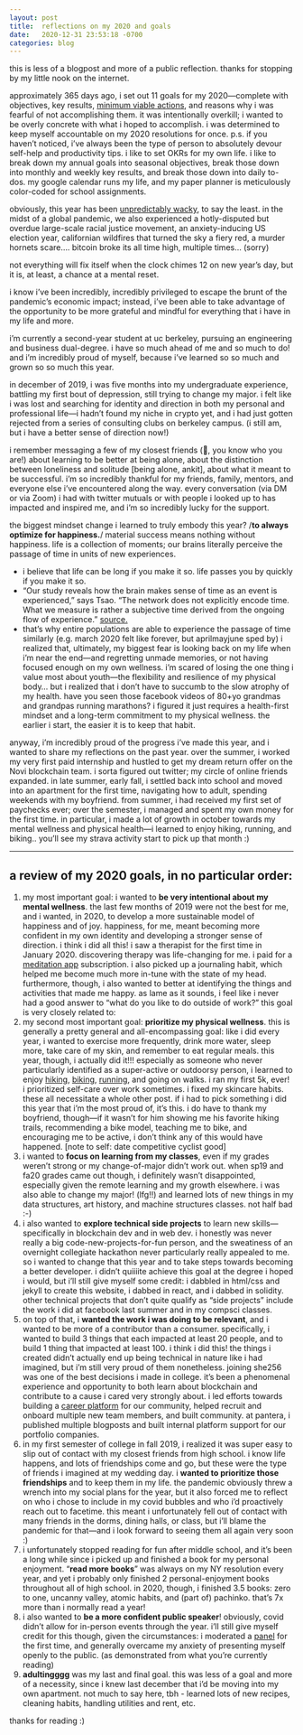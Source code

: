 ```yaml
---
layout: post
title:  reflections on my 2020 and goals
date:   2020-12-31 23:53:18 -0700
categories: blog
---
```


this is less of a blogpost and more of a public reflection. thanks for stopping by my little nook on the internet. 

approximately 365 days ago, i set out 11 goals for my 2020—complete with objectives, key results, [minimum viable actions](https://artplusmarketing.com/minimum-viable-actions-c8c82cdb19ad), and reasons why i was fearful of not accomplishing them. it was intentionally overkill; i wanted to be overly concrete with what i hoped to accomplish. i was determined to keep myself accountable on my 2020 resolutions for once. 
p.s. if you haven’t noticed, i’ve always been the type of person to absolutely devour self-help and productivity tips. i like to set OKRs for my own life. i like to break down my annual goals into seasonal objectives, break those down into monthly and weekly key results, and break those down into daily to-dos. my google calendar runs my life, and my paper planner is meticulously color-coded for school assignments. 

obviously, this year has been [unpredictably wacky](https://open.spotify.com/album/0UPr4kD3ZmC14EsT8XLagw?si=MKsldX1iR-W_ERwohxZ0eA), to say the least. in the midst of a global pandemic, we also experienced a hotly-disputed but overdue large-scale racial justice movement, an anxiety-inducing US election year, californian wildfires that turned the sky a fiery red, a murder hornets scare…. bitcoin broke its all time high, multiple times… (sorry)

not everything will fix itself when the clock chimes 12 on new year’s day, but it is, at least, a chance at a mental reset. 

i know i’ve been incredibly, incredibly privileged to escape the brunt of the pandemic’s economic impact; instead, i’ve been able to take advantage of the opportunity to be more grateful and mindful for everything that i have in my life and more.

i’m currently a second-year student at uc berkeley, pursuing an engineering and business dual-degree. i have so much ahead of me and so much to do! and i’m incredibly proud of myself, because i’ve learned so so much and grown so so much this year. 

in december of 2019, i was five months into my undergraduate experience, battling my first bout of depression, still trying to change my major. i felt like i was lost and searching for identity and direction in both my personal and professional life—i hadn’t found my niche in crypto yet, and i had just gotten rejected from a series of consulting clubs on berkeley campus. (i still am, but i have a better sense of direction now!)

i remember messaging a few of my closest friends (👋, you know who you are!) about learning to be better at being alone, about the distinction between loneliness and solitude [being alone, ankit], about what it meant to be successful. i’m so incredibly thankful for my friends, family, mentors, and everyone else i’ve encountered along the way. every conversation (via DM or via Zoom) i had with twitter mutuals or with people i looked up to has impacted and inspired me, and i’m so incredibly lucky for the support. 

the biggest mindset change i learned to truly embody this year? 
/**to always optimize for happiness.**/ material success means nothing without happiness. life is a collection of moments; our brains literally perceive the passage of time in units of new experiences.
  * i believe that life can be long if you make it so. life passes you by quickly if you make it so. 
  * “Our study reveals how the brain makes sense of time as an event is experienced,” says Tsao. “The network does not explicitly encode time. What we measure is rather a subjective time derived from the ongoing flow of experience.” [source.](https://www.google.com/amp/s/neurosciencenews.com/time-perception-9771/amp/)
  * that’s why entire populations are able to experience the passage of time similarly (e.g. march 2020 felt like forever, but aprilmayjune sped by)
i realized that, ultimately, my biggest fear is looking back on my life when i’m near the end—and regretting unmade memories, or not having focused enough on my own wellness. i’m scared of losing the one thing i value most about youth—the flexibility and resilience of my physical body… but i realized that i don’t have to succumb to the slow atrophy of my health. have you seen those facebook videos of 80+yo grandmas and grandpas running marathons? i figured it just requires a health-first mindset and a long-term commitment to my physical wellness. the earlier i start, the easier it is to keep that habit. 

anyway, i’m incredibly proud of the progress i’ve made this year, and i wanted to share my reflections on the past year. 
over the summer, i worked my very first paid internship and hustled to get my dream return offer on the Novi blockchain team. i sorta figured out twitter; my circle of online friends expanded. in late summer, early fall, i settled back into school and moved into an apartment for the first time, navigating how to adult, spending weekends with my boyfriend. from summer, i had received my first set of paychecks ever; over the semester, i managed and spent my own money for the first time. in particular, i made a lot of growth in october towards my mental wellness and physical health—i learned to enjoy hiking, running, and biking.. you’ll see my strava activity start to pick up that month :)


---
## a review of my 2020 goals, in no particular order:

1. my most important goal: i wanted to **be very intentional about my mental wellness**. the last few months of 2019 were not the best for me, and i wanted, in 2020, to develop a more sustainable model of happiness and of joy. happiness, for me, meant becoming more confident in my own identity and developing a stronger sense of direction. i think i did all this! i saw a therapist for the first time in January 2020. discovering therapy was life-changing for me. i paid for a [meditation app](https://www.theshineapp.com/) subscription. i also picked up a journaling habit, which helped me become much more in-tune with the state of my head. furthermore, though, i also wanted to better at identifying the things and activities that made me happy. as lame as it sounds, i feel like i never had a good answer to “what do you like to do outside of work?” this goal is very closely related to:
2. my second most important goal: **prioritize my physical wellness**. this is generally a pretty general and all-encompassing goal: like i did every year, i wanted to exercise more frequently, drink more water, sleep more, take care of my skin, and remember to eat regular meals. this year, though, i actually did it!!! especially as someone who never particularly identified as a super-active or outdoorsy person, i learned to enjoy [hiking](https://twitter.com/kristiehuang/status/1322433963957182464_), [biking](_https://twitter.com/kristiehuang/status/1336460510917582848), [running](https://twitter.com/kristiehuang/status/1333206121348177920), and going on walks. i ran my first 5k, ever! i prioritized self-care over work sometimes. i fixed my skincare habits. these all necessitate a whole other post. if i had to pick something i did this year that i’m the most proud of, it’s this. i do have to thank my boyfriend, though—if it wasn’t for him showing me his favorite hiking trails, recommending a bike model, teaching me to bike, and encouraging me to be active, i don’t think any of this would have happened. [note to self: date competitive cyclist good]
3. i wanted to **focus on learning from my classes**, even if my grades weren’t strong or my change-of-major didn’t work out. when sp19 and fa20 grades came out though, i definitely wasn’t disappointed, especially given the remote learning and my growth elsewhere. i was also able to change my major! (lfg!!) and learned lots of new things in my data structures, art history, and machine structures classes. not half bad :-)
4. i also wanted to **explore technical side projects** to learn new skills—specifically in blockchain dev and in web dev. i honestly was never really a big code-new-projects-for-fun person, and the sweatiness of an overnight collegiate hackathon never particularly really appealed to me. so i wanted to change that this year and to take steps towards becoming a better developer. i didn’t quiiiite achieve this goal at the degree i hoped i would, but i’ll still give myself some credit: i dabbled in html/css and jekyll to create this website, i dabbed in react, and i dabbed in solidity. other technical projects that don’t quite qualify as “side projects” include the work i did at facebook last summer and in my compsci classes.
5. on top of that, i **wanted the work i was doing to be relevant**, and i wanted to be more of a contributor than a consumer. specifically, i wanted to build 3 things that each impacted at least 20 people, and to build 1 thing that impacted at least 100. i think i did this! the things i created didn’t actually end up being technical in nature like i had imagined, but i’m still very proud of them nonetheless. joining she256 was one of the best decisions i made in college. it’s been a phenomenal experience and opportunity to both learn about blockchain and contribute to a cause i cared very strongly about. i led efforts towards building a [career platform](https://medium.com/she-256/announcing-the-she256-job-board-beta-launch-9709d3c3e107) for our community, helped recruit and onboard multiple new team members, and built community. at pantera, i published multiple blogposts and built internal platform support for our portfolio companies.
6. in my first semester of college in fall 2019, i realized it was super easy to slip out of contact with my closest friends from high school. i know life happens, and lots of friendships come and go, but these were the type of friends i imagined at my wedding day. i **wanted to prioritize those friendships** and to keep them in my life. the pandemic obviously threw a wrench into my social plans for the year, but it also forced me to reflect on who i chose to include in my covid bubbles and who i’d proactively reach out to facetime. this meant i unfortunately fell out of contact with many friends in the dorms, dining halls, or class, but i’ll blame the pandemic for that—and i look forward to seeing them all again very soon :) 
7. i unfortunately stopped reading for fun after middle school, and it’s been a long while since i picked up and finished a book for my personal enjoyment. “**read more books**” was always on my NY resolution every year, and yet i probably only finished 2 personal-enjoyment books throughout all of high school. in 2020, though, i finished 3.5 books: zero to one, uncanny valley, atomic habits, and (part of) pachinko. that’s 7x more than i normally read a year!
8. i also wanted to **be a more confident public speaker**! obviously, covid didn’t allow for in-person events through the year. i’ll still give myself credit for this though, given the circumstances: i moderated a [panel](https://www.youtube.com/watch?v=f3i9kItUi-k&t=73s&ab_channel=BlockchainAccelerationFoundation) for the first time, and generally overcame my anxiety of presenting myself openly to the public. (as demonstrated from what you’re currently reading)
9. **adultingggg** was my last and final goal. this was less of a goal and more of a necessity, since i knew last december that i’d be moving into my own apartment. not much to say here, tbh - learned lots of new recipes, cleaning habits, handling utilities and rent, etc.


thanks for reading :)